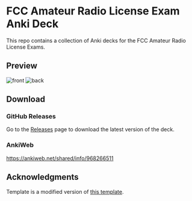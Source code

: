 # FCC Amateur Radio License Exam Anki Deck

This repo contains a collection of Anki decks for the FCC Amateur Radio License Exams.

## Preview

![front](https://github.com/user-attachments/assets/1e5d2a77-3b56-4ba8-b5bc-ce5de6f2ea02)
![back](https://github.com/user-attachments/assets/5b4071b2-5b8b-491a-a59f-a2985fc479b5)

## Download

### GitHub Releases

Go to the [Releases](https://github.com/NanamiNakano/anki-fcc-ham/releases) page to download the latest version of the deck.

### AnkiWeb

https://ankiweb.net/shared/info/968266511

## Acknowledgments

Template is a modified version of [this template](https://github.com/muctebanesiri/anki-multiple-choise-question-template).
